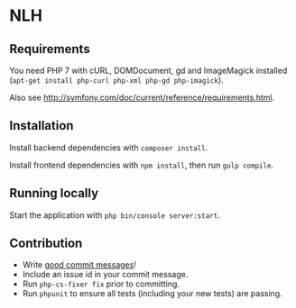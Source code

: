 # NLH

## Requirements

You need PHP 7 with cURL, DOMDocument, gd and ImageMagick installed (`apt-get install php-curl php-xml php-gd php-imagick`).

Also see http://symfony.com/doc/current/reference/requirements.html.

## Installation

Install backend dependencies with `composer install`.

Install frontend dependencies with `npm install`, then run `gulp compile`.

## Running locally

Start the application with `php bin/console server:start`.

## Contribution

* Write [good commit messages](http://chris.beams.io/posts/git-commit/)!
* Include an issue id in your commit message.
* Run ```php-cs-fixer fix``` prior to committing.
* Run ```phpunit``` to ensure all tests (including your new tests) are passing.

